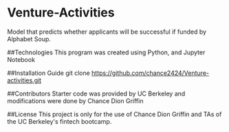 # Venture-Activities

Model that predicts whether applicants will be successful if funded by Alphabet Soup.

##Technologies
This program was created using Python, and Jupyter Notebook

##Installation Guide
git clone https://github.com/chance2424/Venture-activities.git

##Contributors
Starter code was provided by UC Berkeley and modifications were done by Chance Dion Griffin

##License
This project is only for the use of Chance Dion Griffin and TAs of the UC Berkeley's fintech bootcamp.
